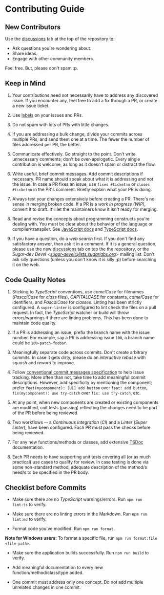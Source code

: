 # Contributing Guide

## New Contributors

Use the [discussions](https://github.com/sugarlabs/www-v2/discussions/) tab at the top of
the repository to:

- Ask questions you're wondering about.
- Share ideas.
- Engage with other community members.

Feel free. But, please don't spam :p.

## Keep in Mind

1. Your contributions need not necessarily have to address any discovered issue. If you encounter any,
   feel free to add a fix through a PR, or create a new issue ticket.

2. Use [labels](https://github.com/sugarlabs/www-v2/labels) on your issues and PRs.

3. Do not spam with lots of PRs with little changes.

4. If you are addressing a bulk change, divide your commits across multiple PRs, and send them one at
   a time. The fewer the number of files addressed per PR, the better.

5. Communicate effectively. Go straight to the point. Don't write unnecessary comments; don't be
   over-apologetic. Every single contribution is welcome, as long as it doesn't spam or distract the flow.

6. Write useful, brief commit messages. Add commit descriptions if necessary. PR name should speak
   about what it is addressing and not the issue. In case a PR fixes an issue, use `fixes #ticketno` or
   `closes #ticketno` in the PR's comment. Briefly explain what your PR is doing.

7. Always test your changes extensively before creating a PR. There's no sense in merging broken code.
   If a PR is a _work in progress (WIP)_, convert it to draft. It'll let the maintainers know it isn't
   ready for merging.

8. Read and revise the concepts about programming constructs you're dealing with. You must be clear
   about the behavior of the language or compiler/transpiler. See
   [JavaScript docs](https://developer.mozilla.org/en-US/docs/Web/JavaScript) and [TypeScript docs](https://www.typescriptlang.org/docs/).

9. If you have a question, do a _web search_ first. If you don't find any satisfactory answer, then
   ask it in a comment. If it is a general question, please use the new
   [discussions](https://github.com/sugarlabs/www-v2/discussions) tab on top the the repository, or
   the _Sugar-dev Devel <[sugar-devel@lists.sugarlabs.org](mailto:sugar-devel@lists.sugarlabs.org)>_ mailing
   list. Don't ask silly questions (unless you don't know it is silly ;p) before searching it on the web.

## Code Quality Notes

1. Sticking to _TypeScript_ conventions, use _camelCase_ for filenames (_PascalCase_ for _class_ files),
   _CAPITALCASE_ for constants, _camelCase_ for identifiers, and _PascalCase_ for _classes_. Linting has
   been strictly configured. A `super-linter` is configured to lint check the files on a pull request.
   In fact, the _TypeScript_ watcher or build will throw errors/warnings if there are linting problems.
   This has been done to maintain code quality.

2. If a PR is addressing an issue, prefix the branch name with the issue number. For example, say a
   PR is addressing issue `100`, a branch name could be `100-patch-foobar`.

3. Meaningfully separate code across commits. Don't create arbitrary commits. In case it gets dirty,
   please do an _interactive rebase_ with _squash_ and _reword_ to improve.

4. Follow [conventional commit messages specification](https://www.conventionalcommits.org/en/v1.0.0-beta.2/)
   to help issue tracking. More often than not, take time to add meaningful commit descriptions. However,
   add specificity by mentioning the component; prefer `feat(mycomponent): [UI] add button` over
   `feat: add button`, `fix(mycomponent): use try-catch` over `fix: use try-catch`, etc.

5. At any point, when new components are created or existing components are modified, unit tests (passing)
   reflecting the changes need to be part of the PR before being reviewed.

6. Two workflows -- a _Continuous Integration_ (_CI_) and a _Linter_ (_Super Linter_), have been configured.
   Each PR must pass the checks before being reviewed.

7. For any new functions/methods or classes, add extensive [TSDoc](https://tsdoc.org/) documentation.

8. Each PR needs to have supporting unit tests covering all (or as much practical) use cases to qualify
   for review. In case testing is done via some non-standard method, adequate description of the method/s
   need/s to be specified in the PR body.

## Checklist before Commits

- Make sure there are no _TypeScript_ warnings/errors. Run `npm run lint:ts` to verify.

- Make sure there are no linting errors in the Markdown. Run `npm run lint:md` to verify.

- Format code you've modified. Run `npm run format`.

**Note for Windows users:** To format a specific file, run `npm run format:file <file-path>`.

- Make sure the application builds successfully. Run `npm run build` to verify.

- Add meaningful documentation to every new function/method/class/type added.

- One commit must address only one concept. Do not add multiple unrelated changes in one commit.

